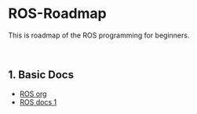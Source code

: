 # ROS-Roadmap
This is roadmap of the ROS programming for beginners.

<br>

## 1. Basic Docs

* [ROS org](http://wiki.ros.org/)
* [ROS docs 1](https://robertchoi.gitbook.io/ros/)
